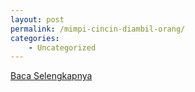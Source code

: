 ```yaml
---
layout: post
permalink: /mimpi-cincin-diambil-orang/
categories:
    - Uncategorized
---
```


[Baca Selengkapnya](/02)